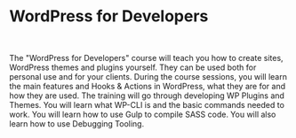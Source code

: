 # WordPress for Developers

&nbsp;

The "WordPress for Developers" course will teach you how to create sites, WordPress themes and plugins yourself. They can be used both for personal use and for your clients. During the course sessions, you will learn the main features and Hooks & Actions in WordPress, what they are for and how they are used. The training will go through developing WP Plugins and Themes. You will learn what WP-CLI is and the basic commands needed to work. You will learn how to use Gulp to compile SASS code. You will also learn how to use Debugging Tooling.

&nbsp;